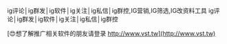 ig评论│ig群发│ig软件│ig关注│ig私信│ig群控,IG营销,IG筛选,IG改资料工具
ig评论│ig群发│ig软件│ig关注│ig私信│ig群控

[😍想了解推广相关软件的朋友请登录 http://www.vst.tw](http://www.vst.tw)



